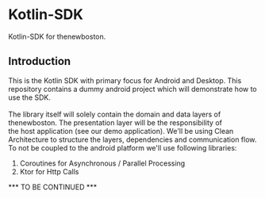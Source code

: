 # Kotlin-SDK
Kotlin-SDK for thenewboston.

## Introduction
This is the Kotlin SDK with primary focus for Android and Desktop. This repository contains a dummy android project which will demonstrate how to use 
the SDK. <br/><br/>
The library itself will solely contain the domain and data layers of thenewboston. The presentation layer will be the responsibility of <br/>
the host application (see our demo application). We'll be using Clean Architecture to structure the layers, dependencies and communication flow. <br/>
To not be coupled to the android platform we'll use following libraries:
1. Coroutines for Asynchronous / Parallel Processing
2. Ktor for Http Calls



*** TO BE CONTINUED *** 